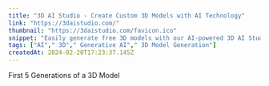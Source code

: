 ```yaml
---
title: "3D AI Studio - Create Custom 3D Models with AI Technology"
link: "https://3daistudio.com/"
thumbnail: "https://3daistudio.com/favicon.ico"
snippet: "Easily generate free 3D models with our AI-powered 3D AI Studio. Ideal for designers, developers, and creatives seeking high-quality 3D assets."
tags: ["AI"," 3D"," Generative AI"," 3D Model Generation"]
createdAt: 2024-02-20T17:23:37.145Z
---
```

First 5 Generations of a 3D Model

